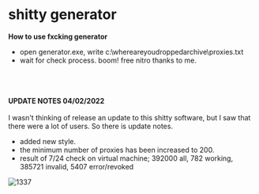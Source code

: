 # shitty generator
**How to use fxcking generator**

- open generator.exe, write c:\whereareyoudroppedarchive\proxies.txt
- wait for check process. boom! free nitro thanks to me.
‏‏‏‏‏‏‏‏   ‏‏‏‏‏‏‏‏   
‏‏‏‏‏‏‏‏   ‏‏‏‏‏‏‏‏   
‏‏‏‏‏‏‏‏   ‏‏‏‏‏‏‏‏   
‏‏‏‏‏‏‏‏   ‏‏‏‏‏‏‏‏   

**UPDATE NOTES 04/02/2022**
‏‏‏‏‏‏‏‏   ‏‏‏‏‏‏‏‏   
‏‏‏‏‏‏‏‏   ‏‏‏‏‏‏‏‏   
I wasn't thinking of release an update to this shitty software, but I saw that there were a lot of users. So there is update notes.
‏‏‏‏‏‏‏‏   ‏‏‏‏‏‏‏‏   
- added new style. 
- the minimum number of proxies has been increased to 200.
- result of 7/24 check on virtual machine; 392000 all, 782 working, 385721 invalid, 5407 error/revoked

![1337](https://user-images.githubusercontent.com/89994539/152552600-ed00f966-3fbf-4d4f-9bef-236be2bda36b.png)
